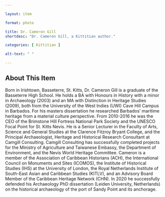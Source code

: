 ```yaml
--- 

layout: item

format: photo 

title: Dr. Cameron Gill
shortdesc: "Dr. Cameron Gill, a Kittitian author."

categories: [ Kittitian ] 

alt-text: " "

--- 
```


## About This Item 

Born in Irishtown, Basseterre, St. Kitts, Dr. Cameron Gill is a graduate of the Basseterre High School. He holds a BA with Honours in History with a minor in Archaeology (2003) and an MA with Distinction in Heritage Studies (2009), both from the University of the West Indies (UWI) Cave Hill Campus in Barbados. For his masters dissertation he researched Barbados’ maritime heritage from a material culture perspective. From 2010-2016 he was the CEO of the Brimstone Hill Fortress National Park Society and the UNESCO Focal Point for St. Kitts Nevis. He is a Senior Lecturer in the Faculty of Arts, Science and General Studies at the Clarence Fitzroy Bryant College, and the Principal Archaeologist, Heritage and Historical Research Consultant at Camgill Consulting. Camgill Consulting has successfully completed projects for the Ministry of Agriculture and Taiwanese Embassy, the Department of Environment, and the Nevis World Heritage Committee. Cameron is a member of the Association of Caribbean Historians (ACH), the International Council on Monuments and Sites (ICOMOS), the Institute of Historical Studies (IHS) at the University of London, the Royal Netherlands Institute of South-East Asian and Caribbean Studies (KITLV), and an Advisory Board Member of the Caribbean Heritage Network (CHN). In 2020 he successfully defended his Archaeology PhD dissertation (Leiden University, Netherlands) on the historical archaeology of the port of Sandy Point and its anchorage.
